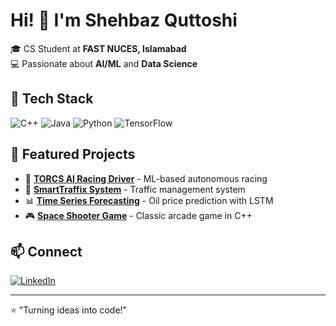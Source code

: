 # Hi! 👋 I'm Shehbaz Quttoshi

🎓 CS Student at **FAST NUCES, Islamabad**  
💻 Passionate about **AI/ML** and **Data Science**

## 🔧 Tech Stack
![C++](https://img.shields.io/badge/-C++-00599C?style=flat-square&logo=c%2B%2B)
![Java](https://img.shields.io/badge/-Java-ED8B00?style=flat-square&logo=java)
![Python](https://img.shields.io/badge/-Python-3776AB?style=flat-square&logo=python)
![TensorFlow](https://img.shields.io/badge/-TensorFlow-FF6F00?style=flat-square&logo=tensorflow)

## 🚀 Featured Projects
- 🤖 **[TORCS AI Racing Driver](https://github.com/Quttoshi/TORCS-AI-Racing-Driver)** - ML-based autonomous racing
- 🚦 **[SmartTraffix System](https://github.com/Quttoshi/SmartTraffix-System)** - Traffic management system
- 📊 **[Time Series Forecasting](https://github.com/Quttoshi/Time-Series-Forecasting-with-ANN-LSTM)** - Oil price prediction with LSTM
- 🎮 **[Space Shooter Game](https://github.com/Quttoshi/Space-Shooter-Game)** - Classic arcade game in C++

## 📫 Connect
[![LinkedIn](https://img.shields.io/badge/-LinkedIn-0077B5?style=flat-square&logo=linkedin)](https://www.linkedin.com/in/shehbaz-quttoshi-052940281)

---
⭐️ "Turning ideas into code!"
